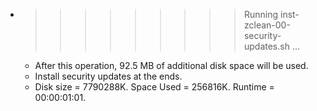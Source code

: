 * >>>>>>>>> Running inst-zclean-00-security-updates.sh ...
  * After this operation, 92.5 MB of additional disk space will be used.
  * Install security updates at the ends.
  * Disk size = 7790288K. Space Used = 256816K. Runtime = 00:00:01:01.
